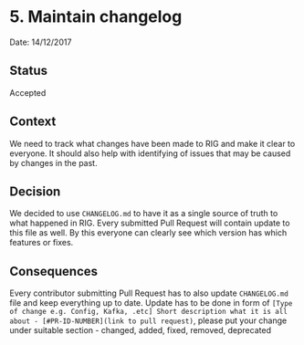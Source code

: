 # 5. Maintain changelog

Date: 14/12/2017

## Status

Accepted

## Context

We need to track what changes have been made to RIG and make it clear to everyone. It should also help with identifying of issues that may be caused by changes in the past.

## Decision

We decided to use `CHANGELOG.md` to have it as a single source of truth to what happened in RIG. Every submitted Pull Request will contain update to this file as well. By this everyone can clearly see which version has which features or fixes.

## Consequences

Every contributor submitting Pull Request has to also update `CHANGELOG.md` file and keep everything up to date. Update has to be done in form of `[Type of change e.g. Config, Kafka, .etc] Short description what it is all about - [#PR-ID-NUMBER](link to pull request)`, please put your change under suitable section - changed, added, fixed, removed, deprecated
